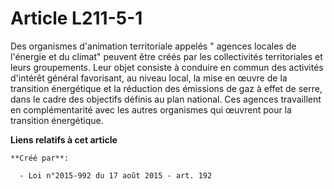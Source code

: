 # Article L211-5-1

Des organismes d'animation territoriale appelés  "  agences locales de l'énergie et du climat" peuvent être créés par les
collectivités territoriales et leurs groupements. Leur objet consiste à conduire en commun des activités d'intérêt général
favorisant, au niveau local, la mise en œuvre de la transition énergétique et la réduction des émissions de gaz à effet de
serre, dans le cadre des objectifs définis au plan national. Ces agences travaillent en complémentarité avec les autres
organismes qui œuvrent pour la transition énergétique.

**Liens relatifs à cet article**

	**Créé par**:

	  - Loi n°2015-992 du 17 août 2015 - art. 192
